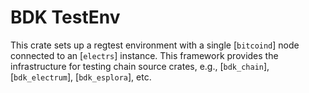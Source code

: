 # BDK TestEnv

This crate sets up a regtest environment with a single [`bitcoind`] node
connected to an [`electrs`] instance. This framework provides the infrastructure
for testing chain source crates, e.g., [`bdk_chain`], [`bdk_electrum`],
[`bdk_esplora`], etc.
